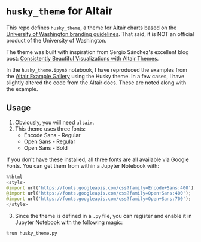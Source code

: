 # `husky_theme` for Altair

This repo defines `husky_theme`, a theme for Altair charts based on the [University of Washington branding guidelines](http://www.washington.edu/brand/graphic-elements/). That said, it is NOT an official product of the University of Washington.

The theme was built with inspiration from Sergio Sánchez's excellent blog post: [Consistently Beautiful Visualizations with Altair Themes](https://towardsdatascience.com/consistently-beautiful-visualizations-with-altair-themes-c7f9f889602).

In the `husky_theme.ipynb` notebook, I have reproduced the examples from the [Altair Example Gallery](https://altair-viz.github.io/gallery/index.html) using the Husky theme. In a few cases, I have slightly altered the code from the Altair docs. These are noted along with the example.

## Usage

1. Obviously, you will need `altair`.
2. This theme uses three fonts:
    - Encode Sans - Regular
    - Open Sans - Regular
    - Open Sans - Bold

  If you don't have these installed, all three fonts are all available via Google Fonts. You can get them from within a Jupyter Notebook with:

```python
%%html
<style>
@import url('https://fonts.googleapis.com/css?family=Encode+Sans:400');
@import url('https://fonts.googleapis.com/css?family=Open+Sans:400');
@import url('https://fonts.googleapis.com/css?family=Open+Sans:700');
</style>
```

3. Since the theme is defined in a `.py` file, you can register and enable it in Jupyter Notebook with the following magic:

```python
%run husky_theme.py
```